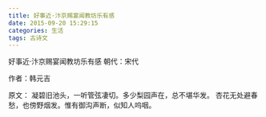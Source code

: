 ```yaml
---
title: 好事近·汴京赐宴闻教坊乐有感
date: 2015-09-20 15:29:15
categories: 生活
tags: 古诗文
---
```




好事近·汴京赐宴闻教坊乐有感
朝代：宋代

作者：韩元吉

原文：
凝碧旧池头，一听管弦凄切。多少梨园声在，总不堪华发。
杏花无处避春愁，也傍野烟发。惟有御沟声断，似知人呜咽。 